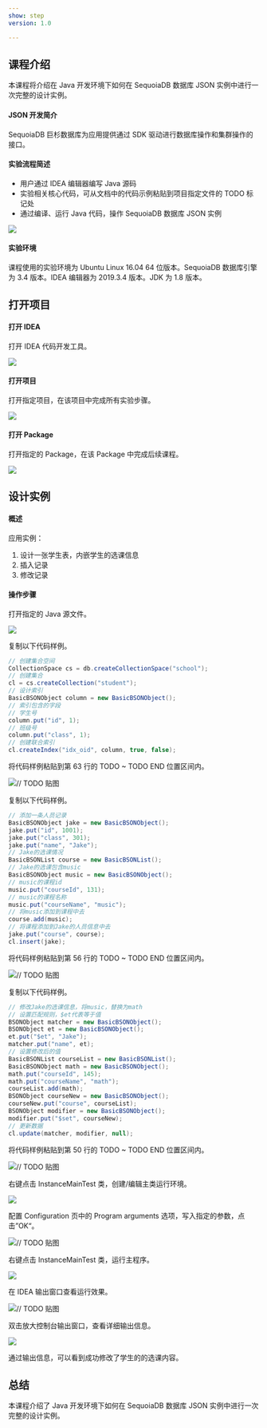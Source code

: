```yaml
---
show: step
version: 1.0

---
```


## 课程介绍

本课程将介绍在 Java 开发环境下如何在 SequoiaDB 数据库 JSON 实例中进行一次完整的设计实例。

#### JSON 开发简介

SequoiaDB 巨杉数据库为应用提供通过 SDK 驱动进行数据库操作和集群操作的接口。

#### 实验流程简述

- 用户通过 IDEA 编辑器编写 Java 源码
- 实验相关核心代码，可从文档中的代码示例粘贴到项目指定文件的 TODO 标记处
- 通过编译、运行 Java 代码，操作 SequoiaDB 数据库 JSON 实例

![](https://doc.shiyanlou.com/courses/1736/1207281/7b1731fc121e3b460dcd9841eb0218a6-0)

#### 实验环境

课程使用的实验环境为 Ubuntu Linux 16.04 64 位版本。SequoiaDB 数据库引擎为 3.4 版本。IDEA 编辑器为 2019.3.4 版本。JDK 为 1.8 版本。

## 打开项目

#### 打开 IDEA

打开 IDEA 代码开发工具。

![](https://doc.shiyanlou.com/courses/1736/1207281/06650396616c742995bb63fcf933fac5-0)

#### 打开项目

打开指定项目，在该项目中完成所有实验步骤。

![](https://doc.shiyanlou.com/courses/1736/1207281/9f17386c8098e8f4e46634f208fcd36b-0)

#### 打开 Package

打开指定的 Package，在该 Package 中完成后续课程。

![](https://doc.shiyanlou.com/courses/1736/1207281/6bb679f7a22fb3e2291b508554bc578c-0)

## 设计实例

#### 概述

应用实例：

1. 设计一张学生表，内嵌学生的选课信息
2. 插入记录
3. 修改记录

#### 操作步骤

打开指定的 Java 源文件。

![](https://doc.shiyanlou.com/courses/1736/1207281/612970f7df1ac874407645574e5ff358-0)

复制以下代码样例。

```java
// 创建集合空间
CollectionSpace cs = db.createCollectionSpace("school");
// 创建集合
cl = cs.createCollection("student");
// 设计索引
BasicBSONObject column = new BasicBSONObject();
// 索引包含的字段
// 学生号
column.put("id", 1);
// 班级号
column.put("class", 1);
// 创建联合索引
cl.createIndex("idx_oid", column, true, false);
```

将代码样例粘贴到第 63 行的 TODO ~ TODO END 位置区间内。

![// TODO 贴图](https://doc.shiyanlou.com/courses/1736/1207281/ee90780be3bf0daf38918e06acea73ef-0)

复制以下代码样例。

```java
// 添加一条人员记录
BasicBSONObject jake = new BasicBSONObject();
jake.put("id", 1001);
jake.put("class", 301);
jake.put("name", "Jake");
// Jake的选课情况
BasicBSONList course = new BasicBSONList();
// Jake的选课包含music
BasicBSONObject music = new BasicBSONObject();
// music的课程id
music.put("courseId", 131);
// music的课程名称
music.put("courseName", "music");
// 将music添加到课程中去
course.add(music);
// 将课程添加到Jake的人员信息中去
jake.put("course", course);
cl.insert(jake);
```

将代码样例粘贴到第 56 行的 TODO ~ TODO END 位置区间内。

![// TODO 贴图](https://doc.shiyanlou.com/courses/1736/1207281/3d800666e7e2255573f3bc03d773249a-0)

复制以下代码样例。

```java
// 修改Jake的选课信息，将music，替换为math
// 设置匹配规则，$et代表等于值
BSONObject matcher = new BasicBSONObject();
BSONObject et = new BasicBSONObject();
et.put("$et", "Jake");
matcher.put("name", et);
// 设置修改后的值
BasicBSONList courseList = new BasicBSONList();
BasicBSONObject math = new BasicBSONObject();
math.put("courseId", 145);
math.put("courseName", "math");
courseList.add(math);
BSONObject courseNew = new BasicBSONObject();
courseNew.put("course", courseList);
BSONObject modifier = new BasicBSONObject();
modifier.put("$set", courseNew);
// 更新数据
cl.update(matcher, modifier, null);
```

将代码样例粘贴到第 50 行的 TODO ~ TODO END 位置区间内。

![// TODO 贴图](https://doc.shiyanlou.com/courses/1736/1207281/089eef8cf44070d2fdcf727c09e147bd-0)

右键点击 InstanceMainTest 类，创建/编辑主类运行环境。

![](https://doc.shiyanlou.com/courses/1736/1207281/f8a33bf537e10a3d87f256c435cf196e-0)

配置 Configuration 页中的 Program arguments 选项，写入指定的参数，点击”OK“。

![// TODO 贴图](https://doc.shiyanlou.com/courses/1736/1207281/219c12dadb2b4bd459867a5d1661c3d0-0) 

右键点击 InstanceMainTest 类，运行主程序。

![](https://doc.shiyanlou.com/courses/1736/1207281/a3ea796cf145dcf1b03a9073caea205b-0)

在 IDEA 输出窗口查看运行效果。

![// TODO 贴图](https://doc.shiyanlou.com/courses/1736/1207281/aa6eaf0fea31af7fc0deeb85d3f8a8c4-0)

双击放大控制台输出窗口，查看详细输出信息。

![](https://doc.shiyanlou.com/courses/1736/1207281/d1b55284070162121e2513833732d7fe-0)

通过输出信息，可以看到成功修改了学生的的选课内容。

## 总结

本课程介绍了 Java 开发环境下如何在 SequoiaDB 数据库 JSON 实例中进行一次完整的设计实例。
